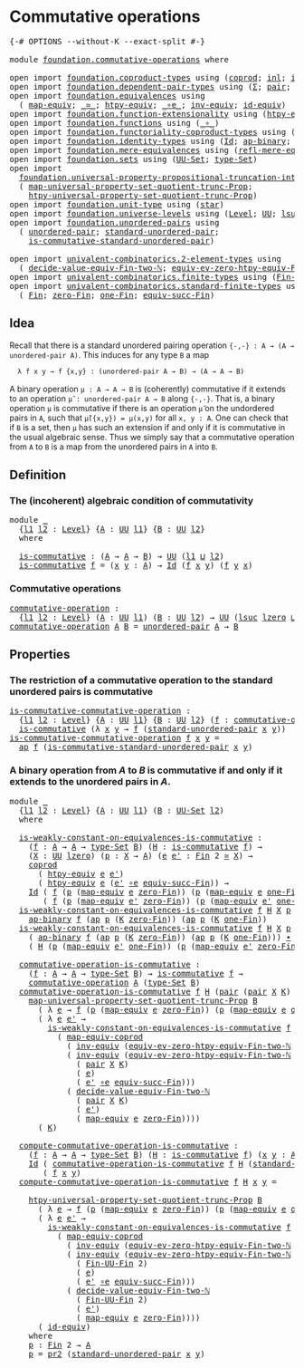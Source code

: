 # Commutative operations

<pre class="Agda"><a id="35" class="Symbol">{-#</a> <a id="39" class="Keyword">OPTIONS</a> <a id="47" class="Pragma">--without-K</a> <a id="59" class="Pragma">--exact-split</a> <a id="73" class="Symbol">#-}</a>

<a id="78" class="Keyword">module</a> <a id="85" href="foundation.commutative-operations.html" class="Module">foundation.commutative-operations</a> <a id="119" class="Keyword">where</a>

<a id="126" class="Keyword">open</a> <a id="131" class="Keyword">import</a> <a id="138" href="foundation.coproduct-types.html" class="Module">foundation.coproduct-types</a> <a id="165" class="Keyword">using</a> <a id="171" class="Symbol">(</a><a id="172" href="foundation.coproduct-types.html#1168" class="Datatype">coprod</a><a id="178" class="Symbol">;</a> <a id="180" href="foundation.coproduct-types.html#1239" class="InductiveConstructor">inl</a><a id="183" class="Symbol">;</a> <a id="185" href="foundation.coproduct-types.html#1262" class="InductiveConstructor">inr</a><a id="188" class="Symbol">)</a>
<a id="190" class="Keyword">open</a> <a id="195" class="Keyword">import</a> <a id="202" href="foundation.dependent-pair-types.html" class="Module">foundation.dependent-pair-types</a> <a id="234" class="Keyword">using</a> <a id="240" class="Symbol">(</a><a id="241" href="foundation-core.dependent-pair-types.html#502" class="Record">Σ</a><a id="242" class="Symbol">;</a> <a id="244" href="foundation-core.dependent-pair-types.html#575" class="InductiveConstructor">pair</a><a id="248" class="Symbol">;</a> <a id="250" href="foundation-core.dependent-pair-types.html#592" class="Field">pr1</a><a id="253" class="Symbol">;</a> <a id="255" href="foundation-core.dependent-pair-types.html#604" class="Field">pr2</a><a id="258" class="Symbol">)</a>
<a id="260" class="Keyword">open</a> <a id="265" class="Keyword">import</a> <a id="272" href="foundation.equivalences.html" class="Module">foundation.equivalences</a> <a id="296" class="Keyword">using</a>
  <a id="304" class="Symbol">(</a> <a id="306" href="foundation-core.equivalences.html#1807" class="Function">map-equiv</a><a id="315" class="Symbol">;</a> <a id="317" href="foundation-core.equivalences.html#1607" class="Function Operator">_≃_</a><a id="320" class="Symbol">;</a> <a id="322" href="foundation.equivalences.html#14037" class="Function">htpy-equiv</a><a id="332" class="Symbol">;</a> <a id="334" href="foundation-core.equivalences.html#7855" class="Function Operator">_∘e_</a><a id="338" class="Symbol">;</a> <a id="340" href="foundation-core.equivalences.html#5707" class="Function">inv-equiv</a><a id="349" class="Symbol">;</a> <a id="351" href="foundation-core.equivalences.html#2480" class="Function">id-equiv</a><a id="359" class="Symbol">)</a>
<a id="361" class="Keyword">open</a> <a id="366" class="Keyword">import</a> <a id="373" href="foundation.function-extensionality.html" class="Module">foundation.function-extensionality</a> <a id="408" class="Keyword">using</a> <a id="414" class="Symbol">(</a><a id="415" href="foundation.function-extensionality.html#946" class="Function">htpy-eq</a><a id="422" class="Symbol">)</a>
<a id="424" class="Keyword">open</a> <a id="429" class="Keyword">import</a> <a id="436" href="foundation.functions.html" class="Module">foundation.functions</a> <a id="457" class="Keyword">using</a> <a id="463" class="Symbol">(</a><a id="464" href="foundation-core.functions.html#407" class="Function Operator">_∘_</a><a id="467" class="Symbol">)</a>
<a id="469" class="Keyword">open</a> <a id="474" class="Keyword">import</a> <a id="481" href="foundation.functoriality-coproduct-types.html" class="Module">foundation.functoriality-coproduct-types</a> <a id="522" class="Keyword">using</a> <a id="528" class="Symbol">(</a><a id="529" href="foundation.functoriality-coproduct-types.html#4427" class="Function">map-equiv-coprod</a><a id="545" class="Symbol">)</a>
<a id="547" class="Keyword">open</a> <a id="552" class="Keyword">import</a> <a id="559" href="foundation.identity-types.html" class="Module">foundation.identity-types</a> <a id="585" class="Keyword">using</a> <a id="591" class="Symbol">(</a><a id="592" href="foundation-core.identity-types.html#641" class="Datatype">Id</a><a id="594" class="Symbol">;</a> <a id="596" href="foundation-core.identity-types.html#6352" class="Function">ap-binary</a><a id="605" class="Symbol">;</a> <a id="607" href="foundation-core.identity-types.html#2853" class="Function">ap</a><a id="609" class="Symbol">;</a> <a id="611" href="foundation-core.identity-types.html#1239" class="Function Operator">_∙_</a><a id="614" class="Symbol">)</a>
<a id="616" class="Keyword">open</a> <a id="621" class="Keyword">import</a> <a id="628" href="foundation.mere-equivalences.html" class="Module">foundation.mere-equivalences</a> <a id="657" class="Keyword">using</a> <a id="663" class="Symbol">(</a><a id="664" href="foundation.mere-equivalences.html#1762" class="Function">refl-mere-equiv</a><a id="679" class="Symbol">)</a>
<a id="681" class="Keyword">open</a> <a id="686" class="Keyword">import</a> <a id="693" href="foundation.sets.html" class="Module">foundation.sets</a> <a id="709" class="Keyword">using</a> <a id="715" class="Symbol">(</a><a id="716" href="foundation-core.sets.html#1177" class="Function">UU-Set</a><a id="722" class="Symbol">;</a> <a id="724" href="foundation-core.sets.html#1291" class="Function">type-Set</a><a id="732" class="Symbol">)</a>
<a id="734" class="Keyword">open</a> <a id="739" class="Keyword">import</a>
  <a id="748" href="foundation.universal-property-propositional-truncation-into-sets.html" class="Module">foundation.universal-property-propositional-truncation-into-sets</a> <a id="813" class="Keyword">using</a>
  <a id="821" class="Symbol">(</a> <a id="823" href="foundation.universal-property-propositional-truncation-into-sets.html#3778" class="Function">map-universal-property-set-quotient-trunc-Prop</a><a id="869" class="Symbol">;</a>
    <a id="875" href="foundation.universal-property-propositional-truncation-into-sets.html#4467" class="Function">htpy-universal-property-set-quotient-trunc-Prop</a><a id="922" class="Symbol">)</a>
<a id="924" class="Keyword">open</a> <a id="929" class="Keyword">import</a> <a id="936" href="foundation.unit-type.html" class="Module">foundation.unit-type</a> <a id="957" class="Keyword">using</a> <a id="963" class="Symbol">(</a><a id="964" href="foundation.unit-type.html#999" class="InductiveConstructor">star</a><a id="968" class="Symbol">)</a>
<a id="970" class="Keyword">open</a> <a id="975" class="Keyword">import</a> <a id="982" href="foundation.universe-levels.html" class="Module">foundation.universe-levels</a> <a id="1009" class="Keyword">using</a> <a id="1015" class="Symbol">(</a><a id="1016" href="Agda.Primitive.html#597" class="Postulate">Level</a><a id="1021" class="Symbol">;</a> <a id="1023" href="foundation-core.universe-levels.html#222" class="Primitive">UU</a><a id="1025" class="Symbol">;</a> <a id="1027" href="Agda.Primitive.html#780" class="Primitive">lsuc</a><a id="1031" class="Symbol">;</a> <a id="1033" href="Agda.Primitive.html#810" class="Primitive Operator">_⊔_</a><a id="1036" class="Symbol">;</a> <a id="1038" href="Agda.Primitive.html#764" class="Primitive">lzero</a><a id="1043" class="Symbol">)</a>
<a id="1045" class="Keyword">open</a> <a id="1050" class="Keyword">import</a> <a id="1057" href="foundation.unordered-pairs.html" class="Module">foundation.unordered-pairs</a> <a id="1084" class="Keyword">using</a>
  <a id="1092" class="Symbol">(</a> <a id="1094" href="foundation.unordered-pairs.html#2381" class="Function">unordered-pair</a><a id="1108" class="Symbol">;</a> <a id="1110" href="foundation.unordered-pairs.html#4421" class="Function">standard-unordered-pair</a><a id="1133" class="Symbol">;</a>
    <a id="1139" href="foundation.unordered-pairs.html#7349" class="Function">is-commutative-standard-unordered-pair</a><a id="1177" class="Symbol">)</a>

<a id="1180" class="Keyword">open</a> <a id="1185" class="Keyword">import</a> <a id="1192" href="univalent-combinatorics.2-element-types.html" class="Module">univalent-combinatorics.2-element-types</a> <a id="1232" class="Keyword">using</a>
  <a id="1240" class="Symbol">(</a> <a id="1242" href="univalent-combinatorics.2-element-types.html#29614" class="Function">decide-value-equiv-Fin-two-ℕ</a><a id="1270" class="Symbol">;</a> <a id="1272" href="univalent-combinatorics.2-element-types.html#18407" class="Function">equiv-ev-zero-htpy-equiv-Fin-two-ℕ</a><a id="1306" class="Symbol">)</a>
<a id="1308" class="Keyword">open</a> <a id="1313" class="Keyword">import</a> <a id="1320" href="univalent-combinatorics.finite-types.html" class="Module">univalent-combinatorics.finite-types</a> <a id="1357" class="Keyword">using</a> <a id="1363" class="Symbol">(</a><a id="1364" href="univalent-combinatorics.finite-types.html#9638" class="Function">Fin-UU-Fin</a><a id="1374" class="Symbol">)</a>
<a id="1376" class="Keyword">open</a> <a id="1381" class="Keyword">import</a> <a id="1388" href="univalent-combinatorics.standard-finite-types.html" class="Module">univalent-combinatorics.standard-finite-types</a> <a id="1434" class="Keyword">using</a>
  <a id="1442" class="Symbol">(</a> <a id="1444" href="univalent-combinatorics.standard-finite-types.html#2149" class="Function">Fin</a><a id="1447" class="Symbol">;</a> <a id="1449" href="univalent-combinatorics.standard-finite-types.html#7083" class="Function">zero-Fin</a><a id="1457" class="Symbol">;</a> <a id="1459" href="univalent-combinatorics.standard-finite-types.html#8398" class="Function">one-Fin</a><a id="1466" class="Symbol">;</a> <a id="1468" href="univalent-combinatorics.standard-finite-types.html#11858" class="Function">equiv-succ-Fin</a><a id="1482" class="Symbol">)</a>
</pre>
## Idea

Recall that there is a standard unordered pairing operation `{-,-} : A → (A → unordered-pair A)`. This induces for any type `B` a map

```md
  λ f x y → f {x,y} : (unordered-pair A → B) → (A → A → B)
```

A binary operation `μ : A → A → B` is (coherently) commutative if it extends to an operation `μ̃ : unordered-pair A → B` along `{-,-}`. That is, a binary operation `μ` is commutative if there is an operation `μ̃` on the undordered pairs in `A`, such that `μ̃({x,y}) = μ(x,y)` for all `x, y : A`. One can check that if `B` is a set, then `μ` has such an extension if and only if it is commutative in the usual algebraic sense. Thus we simply say that a commutative operation from `A` to `B` is a map from the unordered pairs in `A` into `B`.

## Definition

### The (incoherent) algebraic condition of commutativity

<pre class="Agda"><a id="2327" class="Keyword">module</a> <a id="2334" href="foundation.commutative-operations.html#2334" class="Module">_</a>
  <a id="2338" class="Symbol">{</a><a id="2339" href="foundation.commutative-operations.html#2339" class="Bound">l1</a> <a id="2342" href="foundation.commutative-operations.html#2342" class="Bound">l2</a> <a id="2345" class="Symbol">:</a> <a id="2347" href="Agda.Primitive.html#597" class="Postulate">Level</a><a id="2352" class="Symbol">}</a> <a id="2354" class="Symbol">{</a><a id="2355" href="foundation.commutative-operations.html#2355" class="Bound">A</a> <a id="2357" class="Symbol">:</a> <a id="2359" href="foundation-core.universe-levels.html#222" class="Primitive">UU</a> <a id="2362" href="foundation.commutative-operations.html#2339" class="Bound">l1</a><a id="2364" class="Symbol">}</a> <a id="2366" class="Symbol">{</a><a id="2367" href="foundation.commutative-operations.html#2367" class="Bound">B</a> <a id="2369" class="Symbol">:</a> <a id="2371" href="foundation-core.universe-levels.html#222" class="Primitive">UU</a> <a id="2374" href="foundation.commutative-operations.html#2342" class="Bound">l2</a><a id="2376" class="Symbol">}</a>
  <a id="2380" class="Keyword">where</a>
  
  <a id="2391" href="foundation.commutative-operations.html#2391" class="Function">is-commutative</a> <a id="2406" class="Symbol">:</a> <a id="2408" class="Symbol">(</a><a id="2409" href="foundation.commutative-operations.html#2355" class="Bound">A</a> <a id="2411" class="Symbol">→</a> <a id="2413" href="foundation.commutative-operations.html#2355" class="Bound">A</a> <a id="2415" class="Symbol">→</a> <a id="2417" href="foundation.commutative-operations.html#2367" class="Bound">B</a><a id="2418" class="Symbol">)</a> <a id="2420" class="Symbol">→</a> <a id="2422" href="foundation-core.universe-levels.html#222" class="Primitive">UU</a> <a id="2425" class="Symbol">(</a><a id="2426" href="foundation.commutative-operations.html#2339" class="Bound">l1</a> <a id="2429" href="Agda.Primitive.html#810" class="Primitive Operator">⊔</a> <a id="2431" href="foundation.commutative-operations.html#2342" class="Bound">l2</a><a id="2433" class="Symbol">)</a>
  <a id="2437" href="foundation.commutative-operations.html#2391" class="Function">is-commutative</a> <a id="2452" href="foundation.commutative-operations.html#2452" class="Bound">f</a> <a id="2454" class="Symbol">=</a> <a id="2456" class="Symbol">(</a><a id="2457" href="foundation.commutative-operations.html#2457" class="Bound">x</a> <a id="2459" href="foundation.commutative-operations.html#2459" class="Bound">y</a> <a id="2461" class="Symbol">:</a> <a id="2463" href="foundation.commutative-operations.html#2355" class="Bound">A</a><a id="2464" class="Symbol">)</a> <a id="2466" class="Symbol">→</a> <a id="2468" href="foundation-core.identity-types.html#641" class="Datatype">Id</a> <a id="2471" class="Symbol">(</a><a id="2472" href="foundation.commutative-operations.html#2452" class="Bound">f</a> <a id="2474" href="foundation.commutative-operations.html#2457" class="Bound">x</a> <a id="2476" href="foundation.commutative-operations.html#2459" class="Bound">y</a><a id="2477" class="Symbol">)</a> <a id="2479" class="Symbol">(</a><a id="2480" href="foundation.commutative-operations.html#2452" class="Bound">f</a> <a id="2482" href="foundation.commutative-operations.html#2459" class="Bound">y</a> <a id="2484" href="foundation.commutative-operations.html#2457" class="Bound">x</a><a id="2485" class="Symbol">)</a>
</pre>
### Commutative operations

<pre class="Agda"><a id="commutative-operation"></a><a id="2528" href="foundation.commutative-operations.html#2528" class="Function">commutative-operation</a> <a id="2550" class="Symbol">:</a>
  <a id="2554" class="Symbol">{</a><a id="2555" href="foundation.commutative-operations.html#2555" class="Bound">l1</a> <a id="2558" href="foundation.commutative-operations.html#2558" class="Bound">l2</a> <a id="2561" class="Symbol">:</a> <a id="2563" href="Agda.Primitive.html#597" class="Postulate">Level</a><a id="2568" class="Symbol">}</a> <a id="2570" class="Symbol">(</a><a id="2571" href="foundation.commutative-operations.html#2571" class="Bound">A</a> <a id="2573" class="Symbol">:</a> <a id="2575" href="foundation-core.universe-levels.html#222" class="Primitive">UU</a> <a id="2578" href="foundation.commutative-operations.html#2555" class="Bound">l1</a><a id="2580" class="Symbol">)</a> <a id="2582" class="Symbol">(</a><a id="2583" href="foundation.commutative-operations.html#2583" class="Bound">B</a> <a id="2585" class="Symbol">:</a> <a id="2587" href="foundation-core.universe-levels.html#222" class="Primitive">UU</a> <a id="2590" href="foundation.commutative-operations.html#2558" class="Bound">l2</a><a id="2592" class="Symbol">)</a> <a id="2594" class="Symbol">→</a> <a id="2596" href="foundation-core.universe-levels.html#222" class="Primitive">UU</a> <a id="2599" class="Symbol">(</a><a id="2600" href="Agda.Primitive.html#780" class="Primitive">lsuc</a> <a id="2605" href="Agda.Primitive.html#764" class="Primitive">lzero</a> <a id="2611" href="Agda.Primitive.html#810" class="Primitive Operator">⊔</a> <a id="2613" href="foundation.commutative-operations.html#2555" class="Bound">l1</a> <a id="2616" href="Agda.Primitive.html#810" class="Primitive Operator">⊔</a> <a id="2618" href="foundation.commutative-operations.html#2558" class="Bound">l2</a><a id="2620" class="Symbol">)</a>
<a id="2622" href="foundation.commutative-operations.html#2528" class="Function">commutative-operation</a> <a id="2644" href="foundation.commutative-operations.html#2644" class="Bound">A</a> <a id="2646" href="foundation.commutative-operations.html#2646" class="Bound">B</a> <a id="2648" class="Symbol">=</a> <a id="2650" href="foundation.unordered-pairs.html#2381" class="Function">unordered-pair</a> <a id="2665" href="foundation.commutative-operations.html#2644" class="Bound">A</a> <a id="2667" class="Symbol">→</a> <a id="2669" href="foundation.commutative-operations.html#2646" class="Bound">B</a>
</pre>
## Properties

### The restriction of a commutative operation to the standard unordered pairs is commutative

<pre class="Agda"><a id="is-commutative-commutative-operation"></a><a id="2794" href="foundation.commutative-operations.html#2794" class="Function">is-commutative-commutative-operation</a> <a id="2831" class="Symbol">:</a>
  <a id="2835" class="Symbol">{</a><a id="2836" href="foundation.commutative-operations.html#2836" class="Bound">l1</a> <a id="2839" href="foundation.commutative-operations.html#2839" class="Bound">l2</a> <a id="2842" class="Symbol">:</a> <a id="2844" href="Agda.Primitive.html#597" class="Postulate">Level</a><a id="2849" class="Symbol">}</a> <a id="2851" class="Symbol">{</a><a id="2852" href="foundation.commutative-operations.html#2852" class="Bound">A</a> <a id="2854" class="Symbol">:</a> <a id="2856" href="foundation-core.universe-levels.html#222" class="Primitive">UU</a> <a id="2859" href="foundation.commutative-operations.html#2836" class="Bound">l1</a><a id="2861" class="Symbol">}</a> <a id="2863" class="Symbol">{</a><a id="2864" href="foundation.commutative-operations.html#2864" class="Bound">B</a> <a id="2866" class="Symbol">:</a> <a id="2868" href="foundation-core.universe-levels.html#222" class="Primitive">UU</a> <a id="2871" href="foundation.commutative-operations.html#2839" class="Bound">l2</a><a id="2873" class="Symbol">}</a> <a id="2875" class="Symbol">(</a><a id="2876" href="foundation.commutative-operations.html#2876" class="Bound">f</a> <a id="2878" class="Symbol">:</a> <a id="2880" href="foundation.commutative-operations.html#2528" class="Function">commutative-operation</a> <a id="2902" href="foundation.commutative-operations.html#2852" class="Bound">A</a> <a id="2904" href="foundation.commutative-operations.html#2864" class="Bound">B</a><a id="2905" class="Symbol">)</a> <a id="2907" class="Symbol">→</a>
  <a id="2911" href="foundation.commutative-operations.html#2391" class="Function">is-commutative</a> <a id="2926" class="Symbol">(λ</a> <a id="2929" href="foundation.commutative-operations.html#2929" class="Bound">x</a> <a id="2931" href="foundation.commutative-operations.html#2931" class="Bound">y</a> <a id="2933" class="Symbol">→</a> <a id="2935" href="foundation.commutative-operations.html#2876" class="Bound">f</a> <a id="2937" class="Symbol">(</a><a id="2938" href="foundation.unordered-pairs.html#4421" class="Function">standard-unordered-pair</a> <a id="2962" href="foundation.commutative-operations.html#2929" class="Bound">x</a> <a id="2964" href="foundation.commutative-operations.html#2931" class="Bound">y</a><a id="2965" class="Symbol">))</a>
<a id="2968" href="foundation.commutative-operations.html#2794" class="Function">is-commutative-commutative-operation</a> <a id="3005" href="foundation.commutative-operations.html#3005" class="Bound">f</a> <a id="3007" href="foundation.commutative-operations.html#3007" class="Bound">x</a> <a id="3009" href="foundation.commutative-operations.html#3009" class="Bound">y</a> <a id="3011" class="Symbol">=</a>
  <a id="3015" href="foundation-core.identity-types.html#2853" class="Function">ap</a> <a id="3018" href="foundation.commutative-operations.html#3005" class="Bound">f</a> <a id="3020" class="Symbol">(</a><a id="3021" href="foundation.unordered-pairs.html#7349" class="Function">is-commutative-standard-unordered-pair</a> <a id="3060" href="foundation.commutative-operations.html#3007" class="Bound">x</a> <a id="3062" href="foundation.commutative-operations.html#3009" class="Bound">y</a><a id="3063" class="Symbol">)</a>
</pre>
### A binary operation from $A$ to $B$ is commutative if and only if it extends to the unordered pairs in $A$.

<pre class="Agda"><a id="3190" class="Keyword">module</a> <a id="3197" href="foundation.commutative-operations.html#3197" class="Module">_</a>
  <a id="3201" class="Symbol">{</a><a id="3202" href="foundation.commutative-operations.html#3202" class="Bound">l1</a> <a id="3205" href="foundation.commutative-operations.html#3205" class="Bound">l2</a> <a id="3208" class="Symbol">:</a> <a id="3210" href="Agda.Primitive.html#597" class="Postulate">Level</a><a id="3215" class="Symbol">}</a> <a id="3217" class="Symbol">{</a><a id="3218" href="foundation.commutative-operations.html#3218" class="Bound">A</a> <a id="3220" class="Symbol">:</a> <a id="3222" href="foundation-core.universe-levels.html#222" class="Primitive">UU</a> <a id="3225" href="foundation.commutative-operations.html#3202" class="Bound">l1</a><a id="3227" class="Symbol">}</a> <a id="3229" class="Symbol">(</a><a id="3230" href="foundation.commutative-operations.html#3230" class="Bound">B</a> <a id="3232" class="Symbol">:</a> <a id="3234" href="foundation-core.sets.html#1177" class="Function">UU-Set</a> <a id="3241" href="foundation.commutative-operations.html#3205" class="Bound">l2</a><a id="3243" class="Symbol">)</a>
  <a id="3247" class="Keyword">where</a>

  <a id="3256" href="foundation.commutative-operations.html#3256" class="Function">is-weakly-constant-on-equivalences-is-commutative</a> <a id="3306" class="Symbol">:</a>
    <a id="3312" class="Symbol">(</a><a id="3313" href="foundation.commutative-operations.html#3313" class="Bound">f</a> <a id="3315" class="Symbol">:</a> <a id="3317" href="foundation.commutative-operations.html#3218" class="Bound">A</a> <a id="3319" class="Symbol">→</a> <a id="3321" href="foundation.commutative-operations.html#3218" class="Bound">A</a> <a id="3323" class="Symbol">→</a> <a id="3325" href="foundation-core.sets.html#1291" class="Function">type-Set</a> <a id="3334" href="foundation.commutative-operations.html#3230" class="Bound">B</a><a id="3335" class="Symbol">)</a> <a id="3337" class="Symbol">(</a><a id="3338" href="foundation.commutative-operations.html#3338" class="Bound">H</a> <a id="3340" class="Symbol">:</a> <a id="3342" href="foundation.commutative-operations.html#2391" class="Function">is-commutative</a> <a id="3357" href="foundation.commutative-operations.html#3313" class="Bound">f</a><a id="3358" class="Symbol">)</a> <a id="3360" class="Symbol">→</a>
    <a id="3366" class="Symbol">(</a><a id="3367" href="foundation.commutative-operations.html#3367" class="Bound">X</a> <a id="3369" class="Symbol">:</a> <a id="3371" href="foundation-core.universe-levels.html#222" class="Primitive">UU</a> <a id="3374" href="Agda.Primitive.html#764" class="Primitive">lzero</a><a id="3379" class="Symbol">)</a> <a id="3381" class="Symbol">(</a><a id="3382" href="foundation.commutative-operations.html#3382" class="Bound">p</a> <a id="3384" class="Symbol">:</a> <a id="3386" href="foundation.commutative-operations.html#3367" class="Bound">X</a> <a id="3388" class="Symbol">→</a> <a id="3390" href="foundation.commutative-operations.html#3218" class="Bound">A</a><a id="3391" class="Symbol">)</a> <a id="3393" class="Symbol">(</a><a id="3394" href="foundation.commutative-operations.html#3394" class="Bound">e</a> <a id="3396" href="foundation.commutative-operations.html#3396" class="Bound">e&#39;</a> <a id="3399" class="Symbol">:</a> <a id="3401" href="univalent-combinatorics.standard-finite-types.html#2149" class="Function">Fin</a> <a id="3405" class="Number">2</a> <a id="3407" href="foundation-core.equivalences.html#1607" class="Function Operator">≃</a> <a id="3409" href="foundation.commutative-operations.html#3367" class="Bound">X</a><a id="3410" class="Symbol">)</a> <a id="3412" class="Symbol">→</a>
    <a id="3418" href="foundation.coproduct-types.html#1168" class="Datatype">coprod</a>
      <a id="3431" class="Symbol">(</a> <a id="3433" href="foundation.equivalences.html#14037" class="Function">htpy-equiv</a> <a id="3444" href="foundation.commutative-operations.html#3394" class="Bound">e</a> <a id="3446" href="foundation.commutative-operations.html#3396" class="Bound">e&#39;</a><a id="3448" class="Symbol">)</a>
      <a id="3456" class="Symbol">(</a> <a id="3458" href="foundation.equivalences.html#14037" class="Function">htpy-equiv</a> <a id="3469" href="foundation.commutative-operations.html#3394" class="Bound">e</a> <a id="3471" class="Symbol">(</a><a id="3472" href="foundation.commutative-operations.html#3396" class="Bound">e&#39;</a> <a id="3475" href="foundation-core.equivalences.html#7855" class="Function Operator">∘e</a> <a id="3478" href="univalent-combinatorics.standard-finite-types.html#11858" class="Function">equiv-succ-Fin</a><a id="3492" class="Symbol">))</a> <a id="3495" class="Symbol">→</a>
    <a id="3501" href="foundation-core.identity-types.html#641" class="Datatype">Id</a> <a id="3504" class="Symbol">(</a> <a id="3506" href="foundation.commutative-operations.html#3313" class="Bound">f</a> <a id="3508" class="Symbol">(</a><a id="3509" href="foundation.commutative-operations.html#3382" class="Bound">p</a> <a id="3511" class="Symbol">(</a><a id="3512" href="foundation-core.equivalences.html#1807" class="Function">map-equiv</a> <a id="3522" href="foundation.commutative-operations.html#3394" class="Bound">e</a> <a id="3524" href="univalent-combinatorics.standard-finite-types.html#7083" class="Function">zero-Fin</a><a id="3532" class="Symbol">))</a> <a id="3535" class="Symbol">(</a><a id="3536" href="foundation.commutative-operations.html#3382" class="Bound">p</a> <a id="3538" class="Symbol">(</a><a id="3539" href="foundation-core.equivalences.html#1807" class="Function">map-equiv</a> <a id="3549" href="foundation.commutative-operations.html#3394" class="Bound">e</a> <a id="3551" href="univalent-combinatorics.standard-finite-types.html#8398" class="Function">one-Fin</a><a id="3558" class="Symbol">)))</a>
       <a id="3569" class="Symbol">(</a> <a id="3571" href="foundation.commutative-operations.html#3313" class="Bound">f</a> <a id="3573" class="Symbol">(</a><a id="3574" href="foundation.commutative-operations.html#3382" class="Bound">p</a> <a id="3576" class="Symbol">(</a><a id="3577" href="foundation-core.equivalences.html#1807" class="Function">map-equiv</a> <a id="3587" href="foundation.commutative-operations.html#3396" class="Bound">e&#39;</a> <a id="3590" href="univalent-combinatorics.standard-finite-types.html#7083" class="Function">zero-Fin</a><a id="3598" class="Symbol">))</a> <a id="3601" class="Symbol">(</a><a id="3602" href="foundation.commutative-operations.html#3382" class="Bound">p</a> <a id="3604" class="Symbol">(</a><a id="3605" href="foundation-core.equivalences.html#1807" class="Function">map-equiv</a> <a id="3615" href="foundation.commutative-operations.html#3396" class="Bound">e&#39;</a> <a id="3618" href="univalent-combinatorics.standard-finite-types.html#8398" class="Function">one-Fin</a><a id="3625" class="Symbol">)))</a>
  <a id="3631" href="foundation.commutative-operations.html#3256" class="Function">is-weakly-constant-on-equivalences-is-commutative</a> <a id="3681" href="foundation.commutative-operations.html#3681" class="Bound">f</a> <a id="3683" href="foundation.commutative-operations.html#3683" class="Bound">H</a> <a id="3685" href="foundation.commutative-operations.html#3685" class="Bound">X</a> <a id="3687" href="foundation.commutative-operations.html#3687" class="Bound">p</a> <a id="3689" href="foundation.commutative-operations.html#3689" class="Bound">e</a> <a id="3691" href="foundation.commutative-operations.html#3691" class="Bound">e&#39;</a> <a id="3694" class="Symbol">(</a><a id="3695" href="foundation.coproduct-types.html#1239" class="InductiveConstructor">inl</a> <a id="3699" href="foundation.commutative-operations.html#3699" class="Bound">K</a><a id="3700" class="Symbol">)</a> <a id="3702" class="Symbol">=</a>
    <a id="3708" href="foundation-core.identity-types.html#6352" class="Function">ap-binary</a> <a id="3718" href="foundation.commutative-operations.html#3681" class="Bound">f</a> <a id="3720" class="Symbol">(</a><a id="3721" href="foundation-core.identity-types.html#2853" class="Function">ap</a> <a id="3724" href="foundation.commutative-operations.html#3687" class="Bound">p</a> <a id="3726" class="Symbol">(</a><a id="3727" href="foundation.commutative-operations.html#3699" class="Bound">K</a> <a id="3729" href="univalent-combinatorics.standard-finite-types.html#7083" class="Function">zero-Fin</a><a id="3737" class="Symbol">))</a> <a id="3740" class="Symbol">(</a><a id="3741" href="foundation-core.identity-types.html#2853" class="Function">ap</a> <a id="3744" href="foundation.commutative-operations.html#3687" class="Bound">p</a> <a id="3746" class="Symbol">(</a><a id="3747" href="foundation.commutative-operations.html#3699" class="Bound">K</a> <a id="3749" href="univalent-combinatorics.standard-finite-types.html#8398" class="Function">one-Fin</a><a id="3756" class="Symbol">))</a>
  <a id="3761" href="foundation.commutative-operations.html#3256" class="Function">is-weakly-constant-on-equivalences-is-commutative</a> <a id="3811" href="foundation.commutative-operations.html#3811" class="Bound">f</a> <a id="3813" href="foundation.commutative-operations.html#3813" class="Bound">H</a> <a id="3815" href="foundation.commutative-operations.html#3815" class="Bound">X</a> <a id="3817" href="foundation.commutative-operations.html#3817" class="Bound">p</a> <a id="3819" href="foundation.commutative-operations.html#3819" class="Bound">e</a> <a id="3821" href="foundation.commutative-operations.html#3821" class="Bound">e&#39;</a> <a id="3824" class="Symbol">(</a><a id="3825" href="foundation.coproduct-types.html#1262" class="InductiveConstructor">inr</a> <a id="3829" href="foundation.commutative-operations.html#3829" class="Bound">K</a><a id="3830" class="Symbol">)</a> <a id="3832" class="Symbol">=</a>
    <a id="3838" class="Symbol">(</a> <a id="3840" href="foundation-core.identity-types.html#6352" class="Function">ap-binary</a> <a id="3850" href="foundation.commutative-operations.html#3811" class="Bound">f</a> <a id="3852" class="Symbol">(</a><a id="3853" href="foundation-core.identity-types.html#2853" class="Function">ap</a> <a id="3856" href="foundation.commutative-operations.html#3817" class="Bound">p</a> <a id="3858" class="Symbol">(</a><a id="3859" href="foundation.commutative-operations.html#3829" class="Bound">K</a> <a id="3861" href="univalent-combinatorics.standard-finite-types.html#7083" class="Function">zero-Fin</a><a id="3869" class="Symbol">))</a> <a id="3872" class="Symbol">(</a><a id="3873" href="foundation-core.identity-types.html#2853" class="Function">ap</a> <a id="3876" href="foundation.commutative-operations.html#3817" class="Bound">p</a> <a id="3878" class="Symbol">(</a><a id="3879" href="foundation.commutative-operations.html#3829" class="Bound">K</a> <a id="3881" href="univalent-combinatorics.standard-finite-types.html#8398" class="Function">one-Fin</a><a id="3888" class="Symbol">)))</a> <a id="3892" href="foundation-core.identity-types.html#1239" class="Function Operator">∙</a>
    <a id="3898" class="Symbol">(</a> <a id="3900" href="foundation.commutative-operations.html#3813" class="Bound">H</a> <a id="3902" class="Symbol">(</a><a id="3903" href="foundation.commutative-operations.html#3817" class="Bound">p</a> <a id="3905" class="Symbol">(</a><a id="3906" href="foundation-core.equivalences.html#1807" class="Function">map-equiv</a> <a id="3916" href="foundation.commutative-operations.html#3821" class="Bound">e&#39;</a> <a id="3919" href="univalent-combinatorics.standard-finite-types.html#8398" class="Function">one-Fin</a><a id="3926" class="Symbol">))</a> <a id="3929" class="Symbol">(</a><a id="3930" href="foundation.commutative-operations.html#3817" class="Bound">p</a> <a id="3932" class="Symbol">(</a><a id="3933" href="foundation-core.equivalences.html#1807" class="Function">map-equiv</a> <a id="3943" href="foundation.commutative-operations.html#3821" class="Bound">e&#39;</a> <a id="3946" href="univalent-combinatorics.standard-finite-types.html#7083" class="Function">zero-Fin</a><a id="3954" class="Symbol">)))</a>
  
  <a id="3963" href="foundation.commutative-operations.html#3963" class="Function">commutative-operation-is-commutative</a> <a id="4000" class="Symbol">:</a>
    <a id="4006" class="Symbol">(</a><a id="4007" href="foundation.commutative-operations.html#4007" class="Bound">f</a> <a id="4009" class="Symbol">:</a> <a id="4011" href="foundation.commutative-operations.html#3218" class="Bound">A</a> <a id="4013" class="Symbol">→</a> <a id="4015" href="foundation.commutative-operations.html#3218" class="Bound">A</a> <a id="4017" class="Symbol">→</a> <a id="4019" href="foundation-core.sets.html#1291" class="Function">type-Set</a> <a id="4028" href="foundation.commutative-operations.html#3230" class="Bound">B</a><a id="4029" class="Symbol">)</a> <a id="4031" class="Symbol">→</a> <a id="4033" href="foundation.commutative-operations.html#2391" class="Function">is-commutative</a> <a id="4048" href="foundation.commutative-operations.html#4007" class="Bound">f</a> <a id="4050" class="Symbol">→</a>
    <a id="4056" href="foundation.commutative-operations.html#2528" class="Function">commutative-operation</a> <a id="4078" href="foundation.commutative-operations.html#3218" class="Bound">A</a> <a id="4080" class="Symbol">(</a><a id="4081" href="foundation-core.sets.html#1291" class="Function">type-Set</a> <a id="4090" href="foundation.commutative-operations.html#3230" class="Bound">B</a><a id="4091" class="Symbol">)</a>
  <a id="4095" href="foundation.commutative-operations.html#3963" class="Function">commutative-operation-is-commutative</a> <a id="4132" href="foundation.commutative-operations.html#4132" class="Bound">f</a> <a id="4134" href="foundation.commutative-operations.html#4134" class="Bound">H</a> <a id="4136" class="Symbol">(</a><a id="4137" href="foundation-core.dependent-pair-types.html#575" class="InductiveConstructor">pair</a> <a id="4142" class="Symbol">(</a><a id="4143" href="foundation-core.dependent-pair-types.html#575" class="InductiveConstructor">pair</a> <a id="4148" href="foundation.commutative-operations.html#4148" class="Bound">X</a> <a id="4150" href="foundation.commutative-operations.html#4150" class="Bound">K</a><a id="4151" class="Symbol">)</a> <a id="4153" href="foundation.commutative-operations.html#4153" class="Bound">p</a><a id="4154" class="Symbol">)</a> <a id="4156" class="Symbol">=</a>
    <a id="4162" href="foundation.universal-property-propositional-truncation-into-sets.html#3778" class="Function">map-universal-property-set-quotient-trunc-Prop</a> <a id="4209" href="foundation.commutative-operations.html#3230" class="Bound">B</a>
      <a id="4217" class="Symbol">(</a> <a id="4219" class="Symbol">λ</a> <a id="4221" href="foundation.commutative-operations.html#4221" class="Bound">e</a> <a id="4223" class="Symbol">→</a> <a id="4225" href="foundation.commutative-operations.html#4132" class="Bound">f</a> <a id="4227" class="Symbol">(</a><a id="4228" href="foundation.commutative-operations.html#4153" class="Bound">p</a> <a id="4230" class="Symbol">(</a><a id="4231" href="foundation-core.equivalences.html#1807" class="Function">map-equiv</a> <a id="4241" href="foundation.commutative-operations.html#4221" class="Bound">e</a> <a id="4243" href="univalent-combinatorics.standard-finite-types.html#7083" class="Function">zero-Fin</a><a id="4251" class="Symbol">))</a> <a id="4254" class="Symbol">(</a><a id="4255" href="foundation.commutative-operations.html#4153" class="Bound">p</a> <a id="4257" class="Symbol">(</a><a id="4258" href="foundation-core.equivalences.html#1807" class="Function">map-equiv</a> <a id="4268" href="foundation.commutative-operations.html#4221" class="Bound">e</a> <a id="4270" href="univalent-combinatorics.standard-finite-types.html#8398" class="Function">one-Fin</a><a id="4277" class="Symbol">)))</a>
      <a id="4287" class="Symbol">(</a> <a id="4289" class="Symbol">λ</a> <a id="4291" href="foundation.commutative-operations.html#4291" class="Bound">e</a> <a id="4293" href="foundation.commutative-operations.html#4293" class="Bound">e&#39;</a> <a id="4296" class="Symbol">→</a>
        <a id="4306" href="foundation.commutative-operations.html#3256" class="Function">is-weakly-constant-on-equivalences-is-commutative</a> <a id="4356" href="foundation.commutative-operations.html#4132" class="Bound">f</a> <a id="4358" href="foundation.commutative-operations.html#4134" class="Bound">H</a> <a id="4360" href="foundation.commutative-operations.html#4148" class="Bound">X</a> <a id="4362" href="foundation.commutative-operations.html#4153" class="Bound">p</a> <a id="4364" href="foundation.commutative-operations.html#4291" class="Bound">e</a> <a id="4366" href="foundation.commutative-operations.html#4293" class="Bound">e&#39;</a>
          <a id="4379" class="Symbol">(</a> <a id="4381" href="foundation.functoriality-coproduct-types.html#4427" class="Function">map-equiv-coprod</a>
            <a id="4410" class="Symbol">(</a> <a id="4412" href="foundation-core.equivalences.html#5707" class="Function">inv-equiv</a> <a id="4422" class="Symbol">(</a><a id="4423" href="univalent-combinatorics.2-element-types.html#18407" class="Function">equiv-ev-zero-htpy-equiv-Fin-two-ℕ</a> <a id="4458" class="Symbol">(</a><a id="4459" href="foundation-core.dependent-pair-types.html#575" class="InductiveConstructor">pair</a> <a id="4464" href="foundation.commutative-operations.html#4148" class="Bound">X</a> <a id="4466" href="foundation.commutative-operations.html#4150" class="Bound">K</a><a id="4467" class="Symbol">)</a> <a id="4469" href="foundation.commutative-operations.html#4291" class="Bound">e</a> <a id="4471" href="foundation.commutative-operations.html#4293" class="Bound">e&#39;</a><a id="4473" class="Symbol">))</a>
            <a id="4488" class="Symbol">(</a> <a id="4490" href="foundation-core.equivalences.html#5707" class="Function">inv-equiv</a> <a id="4500" class="Symbol">(</a><a id="4501" href="univalent-combinatorics.2-element-types.html#18407" class="Function">equiv-ev-zero-htpy-equiv-Fin-two-ℕ</a>
              <a id="4550" class="Symbol">(</a> <a id="4552" href="foundation-core.dependent-pair-types.html#575" class="InductiveConstructor">pair</a> <a id="4557" href="foundation.commutative-operations.html#4148" class="Bound">X</a> <a id="4559" href="foundation.commutative-operations.html#4150" class="Bound">K</a><a id="4560" class="Symbol">)</a>
              <a id="4576" class="Symbol">(</a> <a id="4578" href="foundation.commutative-operations.html#4291" class="Bound">e</a><a id="4579" class="Symbol">)</a>
              <a id="4595" class="Symbol">(</a> <a id="4597" href="foundation.commutative-operations.html#4293" class="Bound">e&#39;</a> <a id="4600" href="foundation-core.equivalences.html#7855" class="Function Operator">∘e</a> <a id="4603" href="univalent-combinatorics.standard-finite-types.html#11858" class="Function">equiv-succ-Fin</a><a id="4617" class="Symbol">)))</a>
            <a id="4633" class="Symbol">(</a> <a id="4635" href="univalent-combinatorics.2-element-types.html#29614" class="Function">decide-value-equiv-Fin-two-ℕ</a>
              <a id="4678" class="Symbol">(</a> <a id="4680" href="foundation-core.dependent-pair-types.html#575" class="InductiveConstructor">pair</a> <a id="4685" href="foundation.commutative-operations.html#4148" class="Bound">X</a> <a id="4687" href="foundation.commutative-operations.html#4150" class="Bound">K</a><a id="4688" class="Symbol">)</a>
              <a id="4704" class="Symbol">(</a> <a id="4706" href="foundation.commutative-operations.html#4293" class="Bound">e&#39;</a><a id="4708" class="Symbol">)</a>
              <a id="4724" class="Symbol">(</a> <a id="4726" href="foundation-core.equivalences.html#1807" class="Function">map-equiv</a> <a id="4736" href="foundation.commutative-operations.html#4291" class="Bound">e</a> <a id="4738" href="univalent-combinatorics.standard-finite-types.html#7083" class="Function">zero-Fin</a><a id="4746" class="Symbol">))))</a>
      <a id="4757" class="Symbol">(</a> <a id="4759" href="foundation.commutative-operations.html#4150" class="Bound">K</a><a id="4760" class="Symbol">)</a>

  <a id="4765" href="foundation.commutative-operations.html#4765" class="Function">compute-commutative-operation-is-commutative</a> <a id="4810" class="Symbol">:</a>
    <a id="4816" class="Symbol">(</a><a id="4817" href="foundation.commutative-operations.html#4817" class="Bound">f</a> <a id="4819" class="Symbol">:</a> <a id="4821" href="foundation.commutative-operations.html#3218" class="Bound">A</a> <a id="4823" class="Symbol">→</a> <a id="4825" href="foundation.commutative-operations.html#3218" class="Bound">A</a> <a id="4827" class="Symbol">→</a> <a id="4829" href="foundation-core.sets.html#1291" class="Function">type-Set</a> <a id="4838" href="foundation.commutative-operations.html#3230" class="Bound">B</a><a id="4839" class="Symbol">)</a> <a id="4841" class="Symbol">(</a><a id="4842" href="foundation.commutative-operations.html#4842" class="Bound">H</a> <a id="4844" class="Symbol">:</a> <a id="4846" href="foundation.commutative-operations.html#2391" class="Function">is-commutative</a> <a id="4861" href="foundation.commutative-operations.html#4817" class="Bound">f</a><a id="4862" class="Symbol">)</a> <a id="4864" class="Symbol">(</a><a id="4865" href="foundation.commutative-operations.html#4865" class="Bound">x</a> <a id="4867" href="foundation.commutative-operations.html#4867" class="Bound">y</a> <a id="4869" class="Symbol">:</a> <a id="4871" href="foundation.commutative-operations.html#3218" class="Bound">A</a><a id="4872" class="Symbol">)</a> <a id="4874" class="Symbol">→</a>
    <a id="4880" href="foundation-core.identity-types.html#641" class="Datatype">Id</a> <a id="4883" class="Symbol">(</a> <a id="4885" href="foundation.commutative-operations.html#3963" class="Function">commutative-operation-is-commutative</a> <a id="4922" href="foundation.commutative-operations.html#4817" class="Bound">f</a> <a id="4924" href="foundation.commutative-operations.html#4842" class="Bound">H</a> <a id="4926" class="Symbol">(</a><a id="4927" href="foundation.unordered-pairs.html#4421" class="Function">standard-unordered-pair</a> <a id="4951" href="foundation.commutative-operations.html#4865" class="Bound">x</a> <a id="4953" href="foundation.commutative-operations.html#4867" class="Bound">y</a><a id="4954" class="Symbol">))</a>
       <a id="4964" class="Symbol">(</a> <a id="4966" href="foundation.commutative-operations.html#4817" class="Bound">f</a> <a id="4968" href="foundation.commutative-operations.html#4865" class="Bound">x</a> <a id="4970" href="foundation.commutative-operations.html#4867" class="Bound">y</a><a id="4971" class="Symbol">)</a>
  <a id="4975" href="foundation.commutative-operations.html#4765" class="Function">compute-commutative-operation-is-commutative</a> <a id="5020" href="foundation.commutative-operations.html#5020" class="Bound">f</a> <a id="5022" href="foundation.commutative-operations.html#5022" class="Bound">H</a> <a id="5024" href="foundation.commutative-operations.html#5024" class="Bound">x</a> <a id="5026" href="foundation.commutative-operations.html#5026" class="Bound">y</a> <a id="5028" class="Symbol">=</a>
    
    <a id="5039" href="foundation.universal-property-propositional-truncation-into-sets.html#4467" class="Function">htpy-universal-property-set-quotient-trunc-Prop</a> <a id="5087" href="foundation.commutative-operations.html#3230" class="Bound">B</a>
      <a id="5095" class="Symbol">(</a> <a id="5097" class="Symbol">λ</a> <a id="5099" href="foundation.commutative-operations.html#5099" class="Bound">e</a> <a id="5101" class="Symbol">→</a> <a id="5103" href="foundation.commutative-operations.html#5020" class="Bound">f</a> <a id="5105" class="Symbol">(</a><a id="5106" href="foundation.commutative-operations.html#5679" class="Function">p</a> <a id="5108" class="Symbol">(</a><a id="5109" href="foundation-core.equivalences.html#1807" class="Function">map-equiv</a> <a id="5119" href="foundation.commutative-operations.html#5099" class="Bound">e</a> <a id="5121" href="univalent-combinatorics.standard-finite-types.html#7083" class="Function">zero-Fin</a><a id="5129" class="Symbol">))</a> <a id="5132" class="Symbol">(</a><a id="5133" href="foundation.commutative-operations.html#5679" class="Function">p</a> <a id="5135" class="Symbol">(</a><a id="5136" href="foundation-core.equivalences.html#1807" class="Function">map-equiv</a> <a id="5146" href="foundation.commutative-operations.html#5099" class="Bound">e</a> <a id="5148" href="univalent-combinatorics.standard-finite-types.html#8398" class="Function">one-Fin</a><a id="5155" class="Symbol">)))</a>
      <a id="5165" class="Symbol">(</a> <a id="5167" class="Symbol">λ</a> <a id="5169" href="foundation.commutative-operations.html#5169" class="Bound">e</a> <a id="5171" href="foundation.commutative-operations.html#5171" class="Bound">e&#39;</a> <a id="5174" class="Symbol">→</a>
        <a id="5184" href="foundation.commutative-operations.html#3256" class="Function">is-weakly-constant-on-equivalences-is-commutative</a> <a id="5234" href="foundation.commutative-operations.html#5020" class="Bound">f</a> <a id="5236" href="foundation.commutative-operations.html#5022" class="Bound">H</a> <a id="5238" class="Symbol">(</a><a id="5239" href="univalent-combinatorics.standard-finite-types.html#2149" class="Function">Fin</a> <a id="5243" class="Number">2</a><a id="5244" class="Symbol">)</a> <a id="5246" href="foundation.commutative-operations.html#5679" class="Function">p</a> <a id="5248" href="foundation.commutative-operations.html#5169" class="Bound">e</a> <a id="5250" href="foundation.commutative-operations.html#5171" class="Bound">e&#39;</a>
          <a id="5263" class="Symbol">(</a> <a id="5265" href="foundation.functoriality-coproduct-types.html#4427" class="Function">map-equiv-coprod</a>
            <a id="5294" class="Symbol">(</a> <a id="5296" href="foundation-core.equivalences.html#5707" class="Function">inv-equiv</a> <a id="5306" class="Symbol">(</a><a id="5307" href="univalent-combinatorics.2-element-types.html#18407" class="Function">equiv-ev-zero-htpy-equiv-Fin-two-ℕ</a> <a id="5342" class="Symbol">(</a><a id="5343" href="univalent-combinatorics.finite-types.html#9638" class="Function">Fin-UU-Fin</a> <a id="5354" class="Number">2</a><a id="5355" class="Symbol">)</a> <a id="5357" href="foundation.commutative-operations.html#5169" class="Bound">e</a> <a id="5359" href="foundation.commutative-operations.html#5171" class="Bound">e&#39;</a><a id="5361" class="Symbol">))</a>
            <a id="5376" class="Symbol">(</a> <a id="5378" href="foundation-core.equivalences.html#5707" class="Function">inv-equiv</a> <a id="5388" class="Symbol">(</a><a id="5389" href="univalent-combinatorics.2-element-types.html#18407" class="Function">equiv-ev-zero-htpy-equiv-Fin-two-ℕ</a>
              <a id="5438" class="Symbol">(</a> <a id="5440" href="univalent-combinatorics.finite-types.html#9638" class="Function">Fin-UU-Fin</a> <a id="5451" class="Number">2</a><a id="5452" class="Symbol">)</a>
              <a id="5468" class="Symbol">(</a> <a id="5470" href="foundation.commutative-operations.html#5169" class="Bound">e</a><a id="5471" class="Symbol">)</a>
              <a id="5487" class="Symbol">(</a> <a id="5489" href="foundation.commutative-operations.html#5171" class="Bound">e&#39;</a> <a id="5492" href="foundation-core.equivalences.html#7855" class="Function Operator">∘e</a> <a id="5495" href="univalent-combinatorics.standard-finite-types.html#11858" class="Function">equiv-succ-Fin</a><a id="5509" class="Symbol">)))</a>
            <a id="5525" class="Symbol">(</a> <a id="5527" href="univalent-combinatorics.2-element-types.html#29614" class="Function">decide-value-equiv-Fin-two-ℕ</a>
              <a id="5570" class="Symbol">(</a> <a id="5572" href="univalent-combinatorics.finite-types.html#9638" class="Function">Fin-UU-Fin</a> <a id="5583" class="Number">2</a><a id="5584" class="Symbol">)</a>
              <a id="5600" class="Symbol">(</a> <a id="5602" href="foundation.commutative-operations.html#5171" class="Bound">e&#39;</a><a id="5604" class="Symbol">)</a>
              <a id="5620" class="Symbol">(</a> <a id="5622" href="foundation-core.equivalences.html#1807" class="Function">map-equiv</a> <a id="5632" href="foundation.commutative-operations.html#5169" class="Bound">e</a> <a id="5634" href="univalent-combinatorics.standard-finite-types.html#7083" class="Function">zero-Fin</a><a id="5642" class="Symbol">))))</a>
      <a id="5653" class="Symbol">(</a> <a id="5655" href="foundation-core.equivalences.html#2480" class="Function">id-equiv</a><a id="5663" class="Symbol">)</a>
    <a id="5669" class="Keyword">where</a>
    <a id="5679" href="foundation.commutative-operations.html#5679" class="Function">p</a> <a id="5681" class="Symbol">:</a> <a id="5683" href="univalent-combinatorics.standard-finite-types.html#2149" class="Function">Fin</a> <a id="5687" class="Number">2</a> <a id="5689" class="Symbol">→</a> <a id="5691" href="foundation.commutative-operations.html#3218" class="Bound">A</a>
    <a id="5697" href="foundation.commutative-operations.html#5679" class="Function">p</a> <a id="5699" class="Symbol">=</a> <a id="5701" href="foundation-core.dependent-pair-types.html#604" class="Field">pr2</a> <a id="5705" class="Symbol">(</a><a id="5706" href="foundation.unordered-pairs.html#4421" class="Function">standard-unordered-pair</a> <a id="5730" href="foundation.commutative-operations.html#5024" class="Bound">x</a> <a id="5732" href="foundation.commutative-operations.html#5026" class="Bound">y</a><a id="5733" class="Symbol">)</a>
</pre>